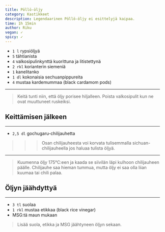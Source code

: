 ```yaml
---
title: Pöllö-öljy
category: Kastikkeet
description: Legendaarinen Pöllö-öljy ei esittelyjä kaipaa.
time: 1h 15min
author: Riku
vegan: ✓
spicy: ✓
---
```


* `1 l` rypsiöljyä
* `5` tähtianista
* `4` valkosipulinkynttä kuorittuna ja litistettynä
* `2 rkl` korianterin siemeniä
* `1` kanelitanko
* `1 dl` kokonaisia sechuanpippureita
* `4` mustaa kardemummaa (black cardamom pods)

---

> Keitä tunti niin, että öljy porisee hiljalleen. Poista valkosipulit kun ne ovat muuttuneet ruskeiksi. 


## Keittämisen jälkeen

---

* `2,5 dl` gochugaru-chilijauhetta

>>> Osan chilijauheesta voi korvata tulisemmalla sichuan-chilijauheella jos haluaa tulista öljyä. 

---

> Kuumenna öljy 175°C:een ja kaada se siivilän läpi kulhoon chilijauheen päälle. Chilijauhe saa hieman tummua, mutta öljy ei saa olla liian kuumaa tai chili palaa.

## Öljyn jäähdyttyä

---

* `3 tl` suolaa
* `1 rkl` mustaa etikkaa (black rice vinegar)
* MSG:tä maun mukaan

> Lisää suola, etikka ja MSG jäähtyneen öljyn sekaan.
